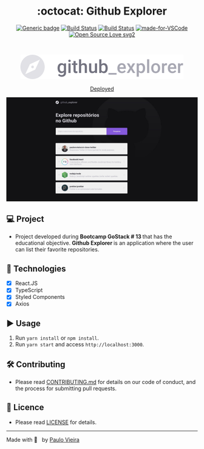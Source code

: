 <div align="center">

# :octocat: Github Explorer

</div>

<div align="center">

[![Generic badge](https://img.shields.io/badge/Made%20by-Paulo%20Vieira-purple.svg)](https://shields.io/) [![Build Status](https://img.shields.io/github/stars/paulorcvieira/github-explorer.svg)](https://github.com/paulorcvieira/github-explorer) [![Build Status](https://img.shields.io/github/forks/paulorcvieira/github-explorer.svg)](https://github.com/paulorcvieira/github-explorer) [![made-for-VSCode](https://img.shields.io/badge/Made%20for-VSCode-1f425f.svg)](https://code.visualstudio.com/) [![Open Source Love svg2](https://badges.frapsoft.com/os/v2/open-source.svg?v=103)](https://github.com/ellerbrock/open-source-badges/)

<br>

![logo](./src/assets/img/logo.svg)

</div>

<div align="center">

<a href="https://jovial-ardinghelli-cc66de.netlify.app/" target="_blank">Deployed</a>

![Screenshot](screenshot.jpg)

</div>

## 💻 Project
- Project developed during <strong> Bootcamp GoStack # 13 </strong> that has the educational objective.
<strong> Github Explorer </strong> is an application where the user can list their favorite repositories.

## :rocket: Technologies

- [x] React.JS
- [x] TypeScript
- [x] Styled Components
- [x] Axios

## :arrow_forward:  Usage

1. Run `yarn install` or `npm install`.<br />
2. Run `yarn start` and access `http://localhost:3000`.<br />

## 🛠 Contributing

- Please read [CONTRIBUTING.md](CONTRIBUTING.md) for details on our code of conduct, and the process for submitting pull requests.

## 🧾 Licence

- Please read [LICENSE](LICENSE.md) for details.

---

Made with 💜 &nbsp; by [Paulo Vieira](https://www.linkedin.com/in/paulorcvieira/)
